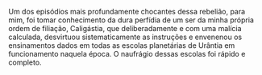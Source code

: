 ﻿Um dos episódios mais profundamente chocantes dessa rebelião, para mim, foi tomar conhecimento da dura perfídia de um ser da minha própria ordem de filiação, Caligástia, que deliberadamente e com uma malícia calculada, desvirtuou sistematicamente as instruções e envenenou os ensinamentos dados em todas as escolas planetárias de Urântia em funcionamento naquela época. O naufrágio dessas escolas foi rápido e completo.